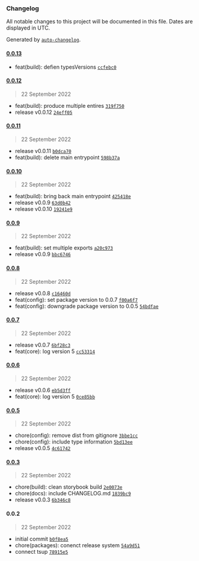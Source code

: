 ### Changelog

All notable changes to this project will be documented in this file. Dates are displayed in UTC.

Generated by [`auto-changelog`](https://github.com/CookPete/auto-changelog).

#### [0.0.13](https://github.com/dvakatsiienko/next-lib/compare/0.0.12...0.0.13)

- feat(build): defien typesVersions [`ccfebc0`](https://github.com/dvakatsiienko/next-lib/commit/ccfebc02bd04769a96c0594404afd0dc6ee70c4d)

#### [0.0.12](https://github.com/dvakatsiienko/next-lib/compare/0.0.11...0.0.12)

> 22 September 2022

- feat(build): produce multiple entires [`319f750`](https://github.com/dvakatsiienko/next-lib/commit/319f7501dee79aa7a23b82b09c6281c0ce73df9c)
- release v0.0.12 [`24eff05`](https://github.com/dvakatsiienko/next-lib/commit/24eff05c5c61b6dc103b65b49d417ff6aa30a483)

#### [0.0.11](https://github.com/dvakatsiienko/next-lib/compare/0.0.10...0.0.11)

> 22 September 2022

- release v0.0.11 [`b0dca70`](https://github.com/dvakatsiienko/next-lib/commit/b0dca70b28ec84bd80e6570ff6209b5011250f93)
- feat(build): delete main entrypoint [`598b37a`](https://github.com/dvakatsiienko/next-lib/commit/598b37a2bc43bd3e6e167239615a26de849eb950)

#### [0.0.10](https://github.com/dvakatsiienko/next-lib/compare/0.0.9...0.0.10)

> 22 September 2022

- feat(build): bring back main entrypoint [`425418e`](https://github.com/dvakatsiienko/next-lib/commit/425418ec18fe785df8a982d9ed2b9a1d70938c0a)
- release v0.0.9 [`63d0b42`](https://github.com/dvakatsiienko/next-lib/commit/63d0b429ca31c62f542e1c35821ce9a97eb1927a)
- release v0.0.10 [`19241e9`](https://github.com/dvakatsiienko/next-lib/commit/19241e9f4e8979469eefe70dd49a24d38a17adad)

#### [0.0.9](https://github.com/dvakatsiienko/next-lib/compare/0.0.8...0.0.9)

> 22 September 2022

- feat(build): set multiple exports [`a20c973`](https://github.com/dvakatsiienko/next-lib/commit/a20c9739d8b294b3fe56ca69cc2ea618932fe68c)
- release v0.0.9 [`bbc6746`](https://github.com/dvakatsiienko/next-lib/commit/bbc6746301563455fd414e2bbccfe8097d9de8e4)

#### [0.0.8](https://github.com/dvakatsiienko/next-lib/compare/0.0.7...0.0.8)

> 22 September 2022

- release v0.0.8 [`c16460d`](https://github.com/dvakatsiienko/next-lib/commit/c16460dcdcd110449a50a711d31b998f7c209c1e)
- feat(config): set package version to 0.0.7 [`f00a6f7`](https://github.com/dvakatsiienko/next-lib/commit/f00a6f72d12e83be026b41e539ad4276a72597ae)
- feat(config): downgrade package version to 0.0.5 [`54bdfae`](https://github.com/dvakatsiienko/next-lib/commit/54bdfae8f90ec7c31b41dd8b3a190630c761e48d)

#### [0.0.7](https://github.com/dvakatsiienko/next-lib/compare/0.0.6...0.0.7)

> 22 September 2022

- release v0.0.7 [`6bf28c3`](https://github.com/dvakatsiienko/next-lib/commit/6bf28c3cac2f5d263a09aae37b2ce655d389e0bf)
- feat(core): log version 5 [`cc53314`](https://github.com/dvakatsiienko/next-lib/commit/cc533143bf627997c4283ef886eb349f88ab1d76)

#### [0.0.6](https://github.com/dvakatsiienko/next-lib/compare/0.0.5...0.0.6)

> 22 September 2022

- release v0.0.6 [`eb5d3ff`](https://github.com/dvakatsiienko/next-lib/commit/eb5d3ff6d33120bb17bdaef0a2be10e00cdbccc1)
- feat(core): log version 5 [`0ce85bb`](https://github.com/dvakatsiienko/next-lib/commit/0ce85bbb17b9291ac6d6191bd9e1d8d4cb22e688)

#### [0.0.5](https://github.com/dvakatsiienko/next-lib/compare/0.0.3...0.0.5)

> 22 September 2022

- chore(config): remove dist from gitignore [`3bbe1cc`](https://github.com/dvakatsiienko/next-lib/commit/3bbe1ccd9366d8226081ef1bc97622e4c46ca30e)
- chore(config): include type information [`5bd13ee`](https://github.com/dvakatsiienko/next-lib/commit/5bd13ee6b8bd9084387f8fd2af87f8ab6d4d2f34)
- release v0.0.5 [`4c61742`](https://github.com/dvakatsiienko/next-lib/commit/4c61742d3df0b4bc9bb7c966c8a95b55a4ccb30b)

#### [0.0.3](https://github.com/dvakatsiienko/next-lib/compare/0.0.2...0.0.3)

> 22 September 2022

- chore(build): clean storybook build [`2e0073e`](https://github.com/dvakatsiienko/next-lib/commit/2e0073e08398ec031fbd4ee8f9d6e9c2c3a75287)
- chore(docs): include CHANGELOG.md [`1839bc9`](https://github.com/dvakatsiienko/next-lib/commit/1839bc90c29a5528a27a774cdf496c2ff5a128f8)
- release v0.0.3 [`6b346c8`](https://github.com/dvakatsiienko/next-lib/commit/6b346c87938874fe33989bb212df11d19740c8f9)

#### 0.0.2

> 22 September 2022

- initial commit [`b0f8ea5`](https://github.com/dvakatsiienko/next-lib/commit/b0f8ea57ecf549a56119c4037c188959ccba828c)
- chore(packages): conenct release system [`54a9d51`](https://github.com/dvakatsiienko/next-lib/commit/54a9d51660f0f371faa720fc95fb8dbd291ad850)
- connect tsup [`78915e5`](https://github.com/dvakatsiienko/next-lib/commit/78915e5049f263fafb9a5ffd61c4a2306c18d5db)
